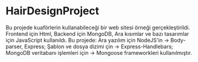 # HairDesignProject
Bu projede kuaförlerin kullanabileceği bir web sitesi örneği gerçekleştirildi.
Frontend için Html,
Backend için MongoDB,
Ara kısımlar ve bazı tasarımlar için JavaScript kullanıldı.
Bu projede: 
Ara yazılım için NodeJS'in -> Body-parser, Express;
Şablon ve dosya dizimi çin -> Express-Handlebars;
MongoDB veritabanı işlemleri için -> Mongoose frameworkleri kullanılmıştır.
